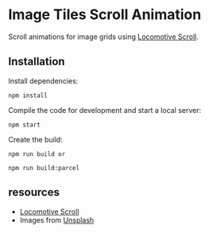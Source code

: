# Image Tiles Scroll Animation

Scroll animations for image grids using [Locomotive Scroll](https://locomotivemtl.github.io/locomotive-scroll/).


## Installation

Install dependencies:

```
npm install
```

Compile the code for development and start a local server:

```
npm start
```

Create the build:

```
npm run build or 

npm run build:parcel
```

## resources

- [Locomotive Scroll](https://locomotivemtl.github.io/locomotive-scroll/)
- Images from [Unsplash](http://unsplash.com/)





